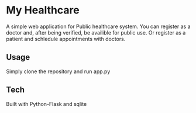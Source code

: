 # My Healthcare  

A simple web application for Public healthcare system. You can register as a doctor and, after being verified, be availible for public use. Or register as a patient and schledule appointments with doctors.  

## Usage  

Simply clone the repository and run app.py  

## Tech  

Built with Python-Flask and sqlite  
